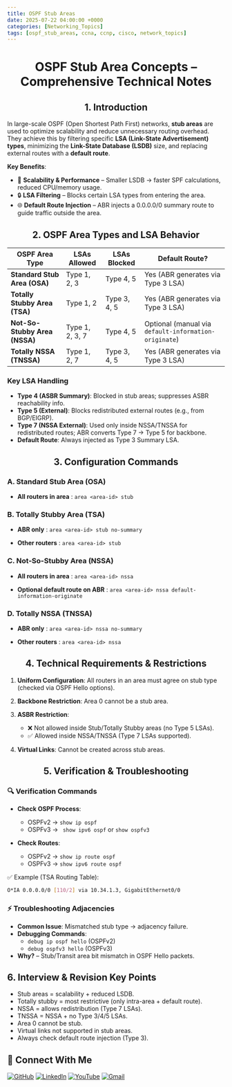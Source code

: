 ```yaml
---
title: OSPF Stub Areas
date: 2025-07-22 04:00:00 +0000
categories: [Networking_Topics]
tags: [ospf_stub_areas, ccna, ccnp, cisco, network_topics]
---
```


<h1 align="center">OSPF Stub Area Concepts – Comprehensive Technical Notes</h1>



<h2 align="center">1. Introduction</h2>

In large-scale OSPF (Open Shortest Path First) networks, **stub areas** are used to optimize scalability and reduce unnecessary routing overhead. They achieve this by filtering specific **LSA (Link-State Advertisement) types**, minimizing the **Link-State Database (LSDB)** size, and replacing external routes with a **default route**.


**Key Benefits**:

-   🚀 **Scalability & Performance** – Smaller LSDB → faster SPF calculations, reduced CPU/memory usage.
-   🔒 **LSA Filtering** – Blocks certain LSA types from entering the area.
-   🌐 **Default Route Injection** – ABR injects a 0.0.0.0/0 summary route to guide traffic outside the area.


<h2 align="center">2. OSPF Area Types and LSA Behavior</h2>


| **OSPF Area Type**            | **LSAs Allowed** | **LSAs Blocked** | **Default Route?**                                    |
| ----------------------------- | ---------------- | ---------------- | ----------------------------------------------------- |
| **Standard Stub Area (OSA)**  | Type 1, 2, 3     | Type 4, 5        | Yes (ABR generates via Type 3 LSA)                    |
| **Totally Stubby Area (TSA)** | Type 1, 2        | Type 3, 4, 5     | Yes (ABR generates via Type 3 LSA)                    |
| **Not-So-Stubby Area (NSSA)** | Type 1, 2, 3, 7  | Type 4, 5        | Optional (manual via `default-information-originate`) |
| **Totally NSSA (TNSSA)**      | Type 1, 2, 7     | Type 3, 4, 5     | Yes (ABR generates via Type 3 LSA)                    |


<h3>Key LSA Handling</h3>

-   **Type 4 (ASBR Summary)**: Blocked in stub areas; suppresses ASBR reachability info.
-   **Type 5 (External)**: Blocks redistributed external routes (e.g., from BGP/EIGRP).
-   **Type 7 (NSSA External)**: Used only inside NSSA/TNSSA for redistributed routes; ABR converts Type 7 → Type 5 for backbone.
-   **Default Route**: Always injected as Type 3 Summary LSA.


<h2 align="center">3. Configuration Commands</h2>

<h3>A. Standard Stub Area (OSA)</h3>

-   **All routers in area** : ``` area <area-id> stub ```

<h3>B. Totally Stubby Area (TSA)</h3>

-   **ABR only** : ```area <area-id> stub no-summary```

-   **Other routers** : ```area <area-id> stub```

<h3>C. Not-So-Stubby Area (NSSA)</h3>

-   **All routers in area** :  ```area <area-id> nssa```

-   **Optional default route on ABR** : ```area <area-id> nssa default-information-originate```


<h3>D. Totally NSSA (TNSSA)</h3>

-   **ABR only** : ```area <area-id> nssa no-summary```

-   **Other routers** : ```area <area-id> nssa```


<h2 align="center">4. Technical Requirements & Restrictions</h2>

1.  **Uniform Configuration**: All routers in an area must agree on stub type (checked via OSPF Hello options).

2.  **Backbone Restriction**: Area 0 cannot be a stub area.

3.  **ASBR Restriction**:

    -   ❌ Not allowed inside Stub/Totally Stubby areas (no Type 5 LSAs).
    -   ✅ Allowed inside NSSA/TNSSA (Type 7 LSAs supported).

4.  **Virtual Links**: Cannot be created across stub areas.


<h2 align="center">5. Verification & Troubleshooting</h2>

<h3>🔍 Verification Commands</h3>

-   **Check OSPF Process**:
    -   OSPFv2 → ` show ip ospf `
    -   OSPFv3 → ` show ipv6 ospf` or `show ospfv3 `

-   **Check Routes**:
    -   OSPFv2 → `show ip route ospf`
    -   OSPFv3 → `show ipv6 route ospf`


✅ Example (TSA Routing Table):

```bash
O*IA 0.0.0.0/0 [110/2] via 10.34.1.3, GigabitEthernet0/0
```

<h3>⚡ Troubleshooting Adjacencies</h3>

-   **Common Issue**: Mismatched stub type → adjacency failure.
-   **Debugging Commands**:
    -   `debug ip ospf hello` (OSPFv2)
    -   `debug ospfv3 hello` (OSPFv3)
-   **Why?** – Stub/Transit area bit mismatch in OSPF Hello packets.


<h2>6. Interview & Revision Key Points</h2>

-   Stub areas = scalability + reduced LSDB.
-   Totally stubby = most restrictive (only intra-area + default route).
-   NSSA = allows redistribution (Type 7 LSAs).
-   TNSSA = NSSA + no Type 3/4/5 LSAs.
-   Area 0 cannot be stub.
-   Virtual links not supported in stub areas.
-   Always check default route injection (Type 3).



## 🙌 Connect With Me

[![GitHub](https://img.shields.io/badge/GitHub-Profile-black?style=for-the-badge&logo=github)](https://github.com/Ntwork-Beginner)
[![LinkedIn](https://img.shields.io/badge/LinkedIn-Connect-blue?style=for-the-badge&logo=linkedin)](https://www.linkedin.com/in/ntworkbeginner/)
[![YouTube](https://img.shields.io/badge/YouTube-Subscribe-red?style=for-the-badge&logo=youtube)](https://www.youtube.com/@Ntwork_Beginner)
[![Gmail](https://img.shields.io/badge/Gmail-Mail-red?style=for-the-badge&logo=gmail)](mailto:your.bittudhillon011@gmail.com)
